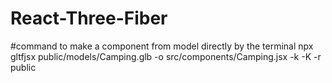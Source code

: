 # React-Three-Fiber

#command to make a component from model directly by the terminal
npx gltfjsx public/models/Camping.glb -o src/components/Camping.jsx -k -K -r public